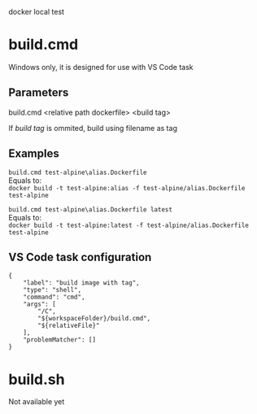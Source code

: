 docker local test

# build.cmd

Windows only, it is designed for use with VS Code task

## Parameters

build.cmd \<relative path dockerfile\> \<build tag\>

If *build tag* is ommited, build using filename as tag

## Examples

`build.cmd test-alpine\alias.Dockerfile`  
Equals to:  
`docker build -t test-alpine:alias -f test-alpine/alias.Dockerfile test-alpine`

`build.cmd test-alpine\alias.Dockerfile latest`  
Equals to:  
`docker build -t test-alpine:latest -f test-alpine/alias.Dockerfile test-alpine`

## VS Code task configuration

```
{
	"label": "build image with tag",
	"type": "shell",
	"command": "cmd",
	"args": [
		"/C",
		"${workspaceFolder}/build.cmd",
		"${relativeFile}"
	],
	"problemMatcher": []
}
```

# build.sh 

Not available yet